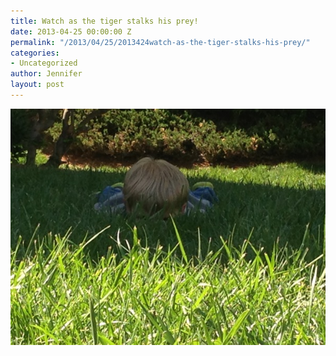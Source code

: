 ```yaml
---
title: Watch as the tiger stalks his prey!
date: 2013-04-25 00:00:00 Z
permalink: "/2013/04/25/2013424watch-as-the-tiger-stalks-his-prey/"
categories:
- Uncategorized
author: Jennifer
layout: post
---
```


![](/assets/images/Watch-as-the-tiger-stalks-his-prey/iphone-20130424224011-0.jpg)
